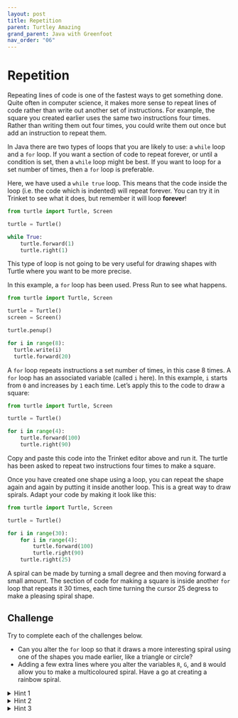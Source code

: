 ```yaml
---
layout: post
title: Repetition
parent: Turtley Amazing
grand_parent: Java with Greenfoot
nav_order: "06"
---
```


# Repetition

Repeating lines of code is one of the fastest ways to get something done. Quite often in computer science, it makes more sense to repeat lines of code rather than write out another set of instructions. For example, the square you created earlier uses the same two instructions four times. Rather than writing them out four times, you could write them out once but add an instruction to repeat them.

In Java there are two types of loops that you are likely to use: a `while` loop and a `for` loop. If you want a section of code to repeat forever, or until a condition is set, then a `while` loop might be best. If you want to loop for a set number of times, then a `for` loop is preferable.

Here, we have used a `while true` loop. This means that the code inside the loop (i.e. the code which is indented) will repeat forever. You can try it in Trinket to see what it does, but remember it will loop **forever**!

```python
from turtle import Turtle, Screen

turtle = Turtle()

while True:
    turtle.forward(1)
    turtle.right(1)
```

This type of loop is not going to be very useful for drawing shapes with Turtle where you want to be more precise.

In this example, a `for` loop has been used. Press Run to see what happens.

```python
from turtle import Turtle, Screen

turtle = Turtle()
screen = Screen()

turtle.penup()

for i in range(8):
  turtle.write(i)
  turtle.forward(20)
```

A `for` loop repeats instructions a set number of times, in this case 8 times. A `for` loop has an associated variable (called `i` here). In this example, `i` starts from `0` and increases by `1` each time. Let’s apply this to the code to draw a square:

```python
from turtle import Turtle, Screen

turtle = Turtle()

for i in range(4):
    turtle.forward(100)
    turtle.right(90)
```

Copy and paste this code into the Trinket editor above and run it. The turtle has been asked to repeat two instructions four times to make a square.

Once you have created one shape using a loop, you can repeat the shape again and again by putting it inside another loop. This is a great way to draw spirals. Adapt your code by making it look like this:

```python
from turtle import Turtle, Screen

turtle = Turtle()

for i in range(30):
    for i in range(4):
        turtle.forward(100)
        turtle.right(90)
    turtle.right(25)
```

A spiral can be made by turning a small degree and then moving forward a small amount. The section of code for making a square is inside another `for` loop that repeats it 30 times, each time turning the cursor 25 degress to make a pleasing spiral shape.

## Challenge

Try to complete each of the challenges below.

- Can you alter the `for` loop so that it draws a more interesting spiral using one of the shapes you made earlier, like a triangle or circle?
- Adding a few extra lines where you alter the variables `R`, `G`, and `B` would allow you to make a multicoloured spiral. Have a go at creating a rainbow spiral.

<details markdown="block">
  <summary>Hint 1</summary>
  
Just like in the previous exercise, you can add to or subtract from the `R`, `G`, and `B` variables.

</details>

<details markdown="block">
  <summary>Hint 2</summary>
  
Just alter the variables within the `for` loop:

```python
from turtle import Turtle, Screen

turtle = Turtle()
screen = Screen()

R = 255
G = 0
B = 124

for i in range(30):
    turtle.color((R, G, B))
    for i in range(4):
        turtle.forward(100)
        turtle.right(90)
        # ADD SOMETHING HERE
    turtle.right(25)
```

</details>

<details markdown="block">
  <summary>Hint 3</summary>
  
Try this to get started:

```python
from turtle import Turtle, Screen

turtle = Turtle()
screen = Screen()

R = 255
G = 0
B = 124

for i in range(30):
    turtle.color((R, G, B))
    for i in range(4):
        turtle.forward(100)
        turtle.right(90)
        R -= 1
        G += 1
    turtle.right(25)
```

</details>
